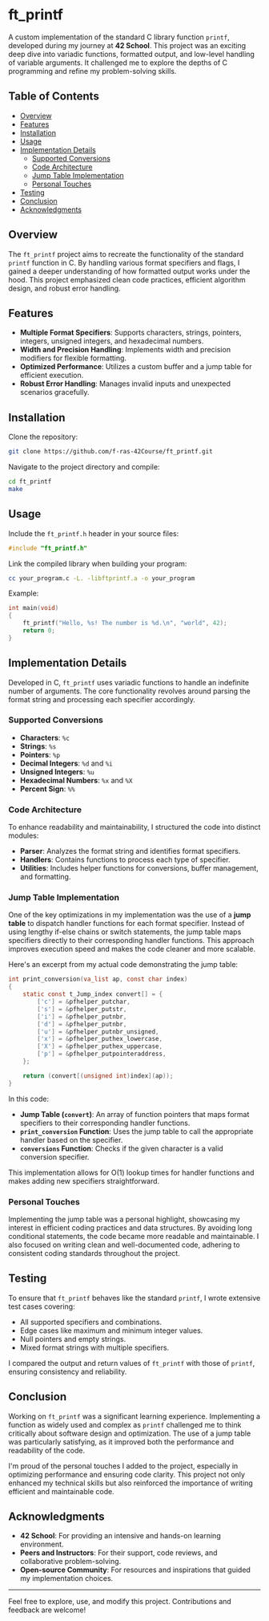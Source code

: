 # ft_printf

A custom implementation of the standard C library function `printf`, developed during my journey at **42 School**. This project was an exciting deep dive into variadic functions, formatted output, and low-level handling of variable arguments. It challenged me to explore the depths of C programming and refine my problem-solving skills.

## Table of Contents

- [Overview](#overview)
- [Features](#features)
- [Installation](#installation)
- [Usage](#usage)
- [Implementation Details](#implementation-details)
  - [Supported Conversions](#supported-conversions)
  - [Code Architecture](#code-architecture)
  - [Jump Table Implementation](#jump-table-implementation)
  - [Personal Touches](#personal-touches)
- [Testing](#testing)
- [Conclusion](#conclusion)
- [Acknowledgments](#acknowledgments)

## Overview

The `ft_printf` project aims to recreate the functionality of the standard `printf` function in C. By handling various format specifiers and flags, I gained a deeper understanding of how formatted output works under the hood. This project emphasized clean code practices, efficient algorithm design, and robust error handling.

## Features

- **Multiple Format Specifiers**: Supports characters, strings, pointers, integers, unsigned integers, and hexadecimal numbers.
- **Width and Precision Handling**: Implements width and precision modifiers for flexible formatting.
- **Optimized Performance**: Utilizes a custom buffer and a jump table for efficient execution.
- **Robust Error Handling**: Manages invalid inputs and unexpected scenarios gracefully.

## Installation

Clone the repository:

```bash
git clone https://github.com/f-ras-42Course/ft_printf.git
```

Navigate to the project directory and compile:

```bash
cd ft_printf
make
```

## Usage

Include the `ft_printf.h` header in your source files:

```c
#include "ft_printf.h"
```

Link the compiled library when building your program:

```bash
cc your_program.c -L. -libftprintf.a -o your_program
```

Example:

```c
int main(void)
{
    ft_printf("Hello, %s! The number is %d.\n", "world", 42);
    return 0;
}
```

## Implementation Details

Developed in C, `ft_printf` uses variadic functions to handle an indefinite number of arguments. The core functionality revolves around parsing the format string and processing each specifier accordingly.

### Supported Conversions

- **Characters**: `%c`
- **Strings**: `%s`
- **Pointers**: `%p`
- **Decimal Integers**: `%d` and `%i`
- **Unsigned Integers**: `%u`
- **Hexadecimal Numbers**: `%x` and `%X`
- **Percent Sign**: `%%`

### Code Architecture

To enhance readability and maintainability, I structured the code into distinct modules:

- **Parser**: Analyzes the format string and identifies format specifiers.
- **Handlers**: Contains functions to process each type of specifier.
- **Utilities**: Includes helper functions for conversions, buffer management, and formatting.

### Jump Table Implementation

One of the key optimizations in my implementation was the use of a **jump table** to dispatch handler functions for each format specifier. Instead of using lengthy if-else chains or switch statements, the jump table maps specifiers directly to their corresponding handler functions. This approach improves execution speed and makes the code cleaner and more scalable.

Here's an excerpt from my actual code demonstrating the jump table:

```c
int print_conversion(va_list ap, const char index)
{
    static const t_Jump_index convert[] = {
        ['c'] = &pfhelper_putchar,
        ['s'] = &pfhelper_putstr,
        ['i'] = &pfhelper_putnbr,
        ['d'] = &pfhelper_putnbr,
        ['u'] = &pfhelper_putnbr_unsigned,
        ['x'] = &pfhelper_puthex_lowercase,
        ['X'] = &pfhelper_puthex_uppercase,
        ['p'] = &pfhelper_putpointeraddress,
    };

    return (convert[(unsigned int)index](ap));
}
```

In this code:

- **Jump Table (`convert`)**: An array of function pointers that maps format specifiers to their corresponding handler functions.
- **`print_conversion` Function**: Uses the jump table to call the appropriate handler based on the specifier.
- **`conversions` Function**: Checks if the given character is a valid conversion specifier.

This implementation allows for O(1) lookup times for handler functions and makes adding new specifiers straightforward.

### Personal Touches

Implementing the jump table was a personal highlight, showcasing my interest in efficient coding practices and data structures. By avoiding long conditional statements, the code became more readable and maintainable. I also focused on writing clean and well-documented code, adhering to consistent coding standards throughout the project.

## Testing

To ensure that `ft_printf` behaves like the standard `printf`, I wrote extensive test cases covering:

- All supported specifiers and combinations.
- Edge cases like maximum and minimum integer values.
- Null pointers and empty strings.
- Mixed format strings with multiple specifiers.

I compared the output and return values of `ft_printf` with those of `printf`, ensuring consistency and reliability.

## Conclusion

Working on `ft_printf` was a significant learning experience. Implementing a function as widely used and complex as `printf` challenged me to think critically about software design and optimization. The use of a jump table was particularly satisfying, as it improved both the performance and readability of the code.

I'm proud of the personal touches I added to the project, especially in optimizing performance and ensuring code clarity. This project not only enhanced my technical skills but also reinforced the importance of writing efficient and maintainable code.

## Acknowledgments

- **42 School**: For providing an intensive and hands-on learning environment.
- **Peers and Instructors**: For their support, code reviews, and collaborative problem-solving.
- **Open-source Community**: For resources and inspirations that guided my implementation choices.

---

Feel free to explore, use, and modify this project. Contributions and feedback are welcome!

